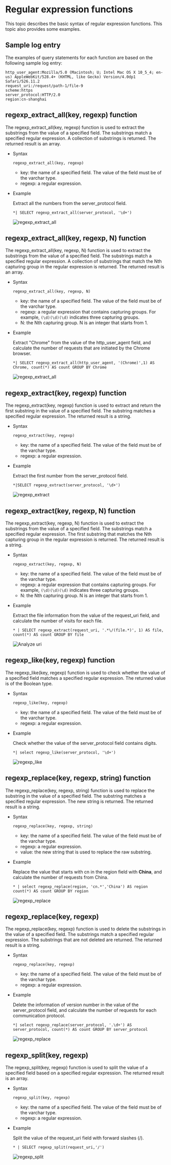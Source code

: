 # Regular expression functions

This topic describes the basic syntax of regular expression functions. This topic also provides some examples.

## Sample log entry

The examples of query statements for each function are based on the following sample log entry:

```
http_user_agent:Mozilla/5.0 (Macintosh; U; Intel Mac OS X 10_5_4; en-us) AppleWebKit/528.4+ (KHTML, like Gecko) Version/4.0dp1 Safari/526.11.2
request_uri:/request/path-1/file-9
scheme:https
server_protocol:HTTP/2.0
region:cn-shanghai
```

## regexp\_extract\_all\(key, regexp\) function

The regexp\_extract\_all\(key, regexp\) function is used to extract the substrings from the value of a specified field. The substrings match a specified regular expression. A collection of substrings is returned. The returned result is an array.

-   Syntax

    ```
    regexp_extract_all(key, regexp)
    ```

    -   key: the name of a specified field. The value of the field must be of the varchar type.
    -   regexp: a regular expression.
-   Example

    Extract all the numbers from the server\_protocol field.

    ```
    *| SELECT regexp_extract_all(server_protocol, '\d+')
    ```

    ![regexp_extract_all](https://static-aliyun-doc.oss-accelerate.aliyuncs.com/assets/img/en-US/8229998161/p232875.png)


## regexp\_extract\_all\(key, regexp, N\) function

The regexp\_extract\_all\(key, regexp, N\) function is used to extract the substrings from the value of a specified field. The substrings match a specified regular expression. A collection of substrings that match the Nth capturing group in the regular expression is returned. The returned result is an array.

-   Syntax

    ```
    regexp_extract_all(key, regexp, N)
    ```

    -   key: the name of a specified field. The value of the field must be of the varchar type.
    -   regexp: a regular expression that contains capturing groups. For example, `(\d)(\d)(\d)` indicates three capturing groups.
    -   N: the Nth capturing group. N is an integer that starts from 1.
-   Example

    Extract "Chrome" from the value of the http\_user\_agent field, and calculate the number of requests that are initiated by the Chrome browser.

    ```
    *| SELECT regexp_extract_all(http_user_agent, '(Chrome)',1) AS Chrome, count(*) AS count GROUP BY Chrome
    ```

    ![regexp_extract_all](https://static-aliyun-doc.oss-accelerate.aliyuncs.com/assets/img/en-US/8229998161/p235652.png)


## regexp\_extract\(key, regexp\) function

The regexp\_extract\(key, regexp\) function is used to extract and return the first substring in the value of a specified field. The substring matches a specified regular expression. The returned result is a string.

-   Syntax

    ```
    regexp_extract(key, regexp)
    ```

    -   key: the name of a specified field. The value of the field must be of the varchar type.
    -   regexp: a regular expression.
-   Example

    Extract the first number from the server\_protocol field.

    ```
    *|SELECT regexp_extract(server_protocol, '\d+')
    ```

    ![regexp_extract](https://static-aliyun-doc.oss-accelerate.aliyuncs.com/assets/img/en-US/8229998161/p232877.png)


## regexp\_extract\(key, regexp, N\) function

The regexp\_extract\(key, regexp, N\) function is used to extract the substrings from the value of a specified field. The substrings match a specified regular expression. The first substring that matches the Nth capturing group in the regular expression is returned. The returned result is a string.

-   Syntax

    ```
    regexp_extract(key, regexp, N)
    ```

    -   key: the name of a specified field. The value of the field must be of the varchar type.
    -   regexp: a regular expression that contains capturing groups. For example, `(\d)(\d)(\d)` indicates three capturing groups.
    -   N: the Nth capturing group. N is an integer that starts from 1.
-   Example

    Extract the file information from the value of the request\_uri field, and calculate the number of visits for each file.

    ```
    * | SELECT regexp_extract(request_uri, '.*\/(file.*)', 1) AS file, count(*) AS count GROUP BY file
    ```

    ![Analyze uri](https://static-aliyun-doc.oss-accelerate.aliyuncs.com/assets/img/en-US/2133466161/p224727.png)


## regexp\_like\(key, regexp\) function

The regexp\_like\(key, regexp\) function is used to check whether the value of a specified field matches a specified regular expression. The returned value is of the Boolean type.

-   Syntax

    ```
    regexp_like(key, regexp)
    ```

    -   key: the name of a specified field. The value of the field must be of the varchar type.
    -   regexp: a regular expression.
-   Example

    Check whether the value of the server\_protocol field contains digits.

    ```
    *| select regexp_like(server_protocol, '\d+')
    ```

    ![regexp_like](https://static-aliyun-doc.oss-accelerate.aliyuncs.com/assets/img/en-US/8229998161/p232884.png)


## regexp\_replace\(key, regexp, string\) function

The regexp\_replace\(key, regexp, string\) function is used to replace the substring in the value of a specified field. The substring matches a specified regular expression. The new string is returned. The returned result is a string.

-   Syntax

    ```
    regexp_replace(key, regexp, string)
    ```

    -   key: the name of a specified field. The value of the field must be of the varchar type.
    -   regexp: a regular expression.
    -   value: the new string that is used to replace the raw substring.
-   Example

    Replace the value that starts with cn in the region field with **China**, and calculate the number of requests from China.

    ```
    * | select regexp_replace(region, 'cn.*','China') AS region count(*) AS count GROUP BY region
    ```

    ![regexp_replace](https://static-aliyun-doc.oss-accelerate.aliyuncs.com/assets/img/en-US/8229998161/p235674.png)


## regexp\_replace\(key, regexp\)

The regexp\_replace\(key, regexp\) function is used to delete the substrings in the value of a specified field. The substrings match a specified regular expression. The substrings that are not deleted are returned. The returned result is a string.

-   Syntax

    ```
    regexp_replace(key, regexp)
    ```

    -   key: the name of a specified field. The value of the field must be of the varchar type.
    -   regexp: a regular expression.
-   Example

    Delete the information of version number in the value of the server\_protocol field, and calculate the number of requests for each communication protocol.

    ```
    *| select regexp_replace(server_protocol, '.\d+') AS server_protocol, count(*) AS count GROUP BY server_protocol
    ```

    ![regexp_replace](https://static-aliyun-doc.oss-accelerate.aliyuncs.com/assets/img/en-US/8229998161/p235681.png)


## regexp\_split\(key, regexp\)

The regexp\_split\(key, regexp\) function is used to split the value of a specified field based on a specified regular expression. The returned result is an array.

-   Syntax

    ```
    regexp_split(key, regexp)
    ```

    -   key: the name of a specified field. The value of the field must be of the varchar type.
    -   regexp: a regular expression.
-   Example

    Split the value of the request\_uri field with forward slashes \(/\).

    ```
    * | SELECT regexp_split(request_uri,'/')
    ```

    ![regexp_split](https://static-aliyun-doc.oss-accelerate.aliyuncs.com/assets/img/en-US/8229998161/p235709.png)


